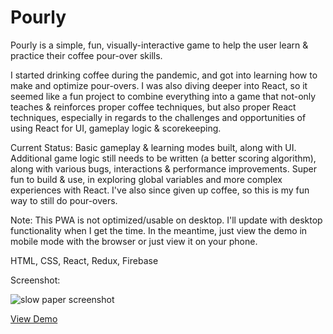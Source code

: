 # Pourly

Pourly is a simple, fun, visually-interactive game to help the user learn & practice their coffee pour-over skills.

I started drinking coffee during the pandemic, and got into learning how to make and optimize pour-overs. I was also diving deeper into React, so it seemed like a fun project to combine everything into a game that not-only teaches & reinforces proper coffee techniques, but also proper React techniques, especially in regards to the challenges and opportunities of using React for UI, gameplay logic & scorekeeping.

Current Status: Basic gameplay & learning modes built, along with UI. Additional game logic still needs to be written (a better scoring algorithm), along with various bugs, interactions & performance improvements. Super fun to build & use, in exploring global variables and more complex experiences with React. I've also since given up coffee, so this is my fun way to still do pour-overs.

Note: This PWA is not optimized/usable on desktop. I'll update with desktop functionality when I get the time. In the meantime, just view the demo in mobile mode with the browser or just view it on your phone.

HTML, CSS, React, Redux, Firebase

Screenshot:

![slow paper screenshot](https://www.dalesmith.com/temp/pourly_screenshot.png)
 
[View Demo](https://www.dalesmith.com/pourly)
